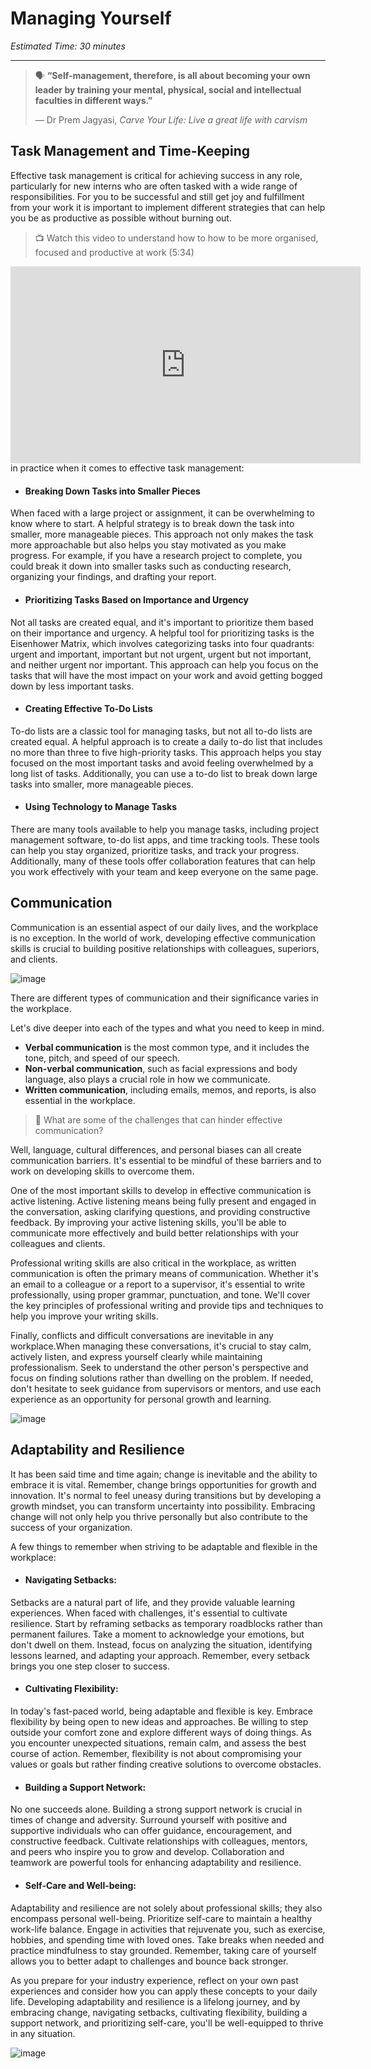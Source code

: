 # Managing Yourself

*Estimated Time: 30 minutes*

---

>  🗣 **“Self-management, therefore, is all about becoming your own leader by training your mental, physical, social and intellectual faculties in different ways.”**
>
>  — Dr Prem Jagyasi, _Carve Your Life: Live a great life with carvism_

## Task Management and Time-Keeping

Effective task management is critical for achieving success in any role, particularly for new interns who are often tasked with a wide range of responsibilities. For you to be successful and still get joy and fulfillment from your work it is important to implement different strategies that can help you be as productive as possible without burning out.

>  📺 Watch this video to understand how to how to be more organised, focused and productive at work (5:34)

 <div style="position: relative; padding-bottom: 56.25%; height: 0;">
  <iframe width="560" height="315" src="https://www.youtube.com/embed/88MjoZalHpM" title="YouTube video player" frameborder="0" allow="accelerometer; autoplay; clipboard-write; encrypted-media; gyroscope; picture-in-picture; web-share" allowfullscreen></iframe>
</div>

As we learn in the video, these are some of the key things to remember/put in practice when it comes to effective task management:

* #### Breaking Down Tasks into Smaller Pieces

When faced with a large project or assignment, it can be overwhelming to know where to start. A helpful strategy is to break down the task into smaller, more manageable pieces. This approach not only makes the task more approachable but also helps you stay motivated as you make progress. For example, if you have a research project to complete, you could break it down into smaller tasks such as conducting research, organizing your findings, and drafting your report.

* #### Prioritizing Tasks Based on Importance and Urgency

Not all tasks are created equal, and it's important to prioritize them based on their importance and urgency. A helpful tool for prioritizing tasks is the Eisenhower Matrix, which involves categorizing tasks into four quadrants: urgent and important, important but not urgent, urgent but not important, and neither urgent nor important. This approach can help you focus on the tasks that will have the most impact on your work and avoid getting bogged down by less important tasks.

* #### Creating Effective To-Do Lists

To-do lists are a classic tool for managing tasks, but not all to-do lists are created equal. A helpful approach is to create a daily to-do list that includes no more than three to five high-priority tasks. This approach helps you stay focused on the most important tasks and avoid feeling overwhelmed by a long list of tasks. Additionally, you can use a to-do list to break down large tasks into smaller, more manageable pieces.

* #### Using Technology to Manage Tasks

There are many tools available to help you manage tasks, including project management software, to-do list apps, and time tracking tools. These tools can help you stay organized, prioritize tasks, and track your progress. Additionally, many of these tools offer collaboration features that can help you work effectively with your team and keep everyone on the same page.

## Communication

Communication is an essential aspect of our daily lives, and the workplace is no exception. In the world of work, developing effective communication skills is crucial to building positive relationships with colleagues, superiors, and clients.

![image](https://user-images.githubusercontent.com/1774663/230725833-adb05c18-8f41-40b0-994d-4f3004dea9d4.png](https://www.google.com/url?sa=i&url=https%3A%2F%2Fwhatedsaid.wordpress.com%2F2009%2F11%2F01%2F231%2F&psig=AOvVaw1lTJ3BmNwECNDSdDWCSfmT&ust=1685784458119000&source=images&cd=vfe&ved=0CA4QjRxqFwoTCJja4M-ipP8CFQAAAAAdAAAAABAD))

There are different types of communication and their significance varies in the workplace.

Let's dive deeper into each of the types and what you need to keep in mind.

- **Verbal communication** is the most common type, and it includes the tone, pitch, and speed of our speech. 
- **Non-verbal communication**, such as facial expressions and body language, also plays a crucial role in how we communicate. 
- **Written communication**, including emails, memos, and reports, is also essential in the workplace.


> 🤔 What are some of the challenges that can hinder effective communication? 


Well, language, cultural differences, and personal biases can all create communication barriers. It's essential to be mindful of these barriers and to work on developing skills to overcome them.

One of the most important skills to develop in effective communication is active listening. Active listening means being fully present and engaged in the conversation, asking clarifying questions, and providing constructive feedback. By improving your active listening skills, you'll be able to communicate more effectively and build better relationships with your colleagues and clients.

Professional writing skills are also critical in the workplace, as written communication is often the primary means of communication. Whether it's an email to a colleague or a report to a supervisor, it's essential to write professionally, using proper grammar, punctuation, and tone. We'll cover the key principles of professional writing and provide tips and techniques to help you improve your writing skills.

Finally, conflicts and difficult conversations are inevitable in any workplace.When managing these conversations, it's crucial to stay calm, actively listen, and express yourself clearly while maintaining professionalism. Seek to understand the other person's perspective and focus on finding solutions rather than dwelling on the problem. If needed, don't hesitate to seek guidance from supervisors or mentors, and use each experience as an opportunity for personal growth and learning.

![image](https://user-images.githubusercontent.com/1774663/230725833-adb05c18-8f41-40b0-994d-4f3004dea9d4.png](https://www.google.com/url?sa=i&url=https%3A%2F%2Fwhatedsaid.wordpress.com%2F2009%2F11%2F01%2F231%2F&psig=AOvVaw1lTJ3BmNwECNDSdDWCSfmT&ust=1685784458119000&source=images&cd=vfe&ved=0CA4QjRxqFwoTCJja4M-ipP8CFQAAAAAdAAAAABAD)](https://www.google.com/url?sa=i&url=https%3A%2F%2Fquotefancy.com%2Fquote%2F1575455%2FJohn-Powell-Communication-works-for-those-who-work-at-it&psig=AOvVaw3mNfNwOkwjHpM1HB84s-25&ust=1685785782891000&source=images&cd=vfe&ved=0CA4QjRxqFwoTCPDqj_unpP8CFQAAAAAdAAAAABAR))

## Adaptability and Resilience

It has been said time and time again; change is inevitable and the ability to embrace it is vital. Remember, change brings opportunities for growth and innovation. It's normal to feel uneasy during transitions but by developing a growth mindset, you can transform uncertainty into possibility. Embracing change will not only help you thrive personally but also contribute to the success of your organization.

A few things to remember when striving to be adaptable and flexible in the workplace:

* #### Navigating Setbacks:

Setbacks are a natural part of life, and they provide valuable learning experiences. When faced with challenges, it's essential to cultivate resilience. Start by reframing setbacks as temporary roadblocks rather than permanent failures. Take a moment to acknowledge your emotions, but don't dwell on them. Instead, focus on analyzing the situation, identifying lessons learned, and adapting your approach. Remember, every setback brings you one step closer to success.

* #### Cultivating Flexibility:

In today's fast-paced world, being adaptable and flexible is key. Embrace flexibility by being open to new ideas and approaches. Be willing to step outside your comfort zone and explore different ways of doing things. As you encounter unexpected situations, remain calm, and assess the best course of action. Remember, flexibility is not about compromising your values or goals but rather finding creative solutions to overcome obstacles.

* #### Building a Support Network:

No one succeeds alone. Building a strong support network is crucial in times of change and adversity. Surround yourself with positive and supportive individuals who can offer guidance, encouragement, and constructive feedback. Cultivate relationships with colleagues, mentors, and peers who inspire you to grow and develop. Collaboration and teamwork are powerful tools for enhancing adaptability and resilience.

* #### Self-Care and Well-being:

Adaptability and resilience are not solely about professional skills; they also encompass personal well-being. Prioritize self-care to maintain a healthy work-life balance. Engage in activities that rejuvenate you, such as exercise, hobbies, and spending time with loved ones. Take breaks when needed and practice mindfulness to stay grounded. Remember, taking care of yourself allows you to better adapt to challenges and bounce back stronger.

As you prepare for your industry experience, reflect on your own past experiences and consider how you can apply these concepts to your daily life. Developing adaptability and resilience is a lifelong journey, and by embracing change, navigating setbacks, cultivating flexibility, building a support network, and prioritizing self-care, you'll be well-equipped to thrive in any situation.

![image](https://user-images.githubusercontent.com/1774663/230725833-adb05c18-8f41-40b0-994d-4f3004dea9d4.png](https://www.google.com/url?sa=i&url=https%3A%2F%2Fwhatedsaid.wordpress.com%2F2009%2F11%2F01%2F231%2F&psig=AOvVaw1lTJ3BmNwECNDSdDWCSfmT&ust=1685784458119000&source=images&cd=vfe&ved=0CA4QjRxqFwoTCJja4M-ipP8CFQAAAAAdAAAAABAD)](https://www.google.com/url?sa=i&url=https%3A%2F%2Fquotefancy.com%2Fquote%2F1575455%2FJohn-Powell-Communication-works-for-those-who-work-at-it&psig=AOvVaw3mNfNwOkwjHpM1HB84s-25&ust=1685785782891000&source=images&cd=vfe&ved=0CA4QjRxqFwoTCPDqj_unpP8CFQAAAAAdAAAAABAR)](https://www.google.com/url?sa=i&url=https%3A%2F%2Fwww.quotespedia.org%2Fauthors%2Fc%2Fcharles-darwin%2Fit-is-not-the-strongest-of-the-species-that-survive-nor-the-most-intelligent-but-the-one-most-responsive-to-change-charles-darwin%2F&psig=AOvVaw2aax1KQI7mWXXbjyRZzmeJ&ust=1685786314860000&source=images&cd=vfe&ved=0CA4QjRxqFwoTCOCzvseppP8CFQAAAAAdAAAAABAD))
